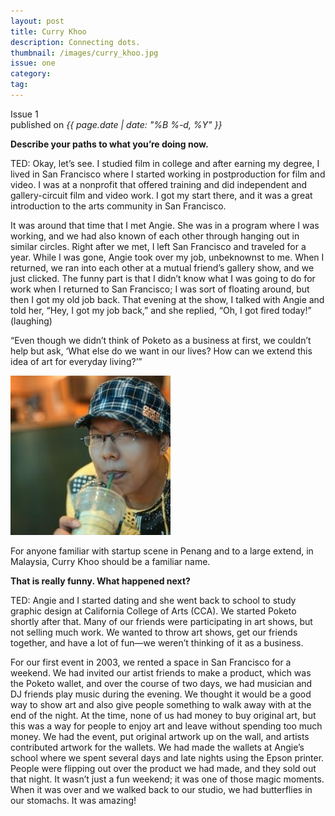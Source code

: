 ```yaml
---
layout: post
title: Curry Khoo
description: Connecting dots. 
thumbnail: /images/curry_khoo.jpg 
issue: one
category: 
tag: 
---
```

<div class="row">
	<div class="col-md-3">
		<p class="text-center">
		Issue <span class="issue-number">1</span><br/>
		published on <em>{{ page.date | date: "%B %-d, %Y" }}</em>
	</p>
	</div>
	<div class="col-md-6">
		<p class="q"><strong>Describe your paths to what you’re doing now.</strong></p>

<p><span class="fn">TED:</span> Okay, let’s see. I studied film in college and after earning my degree, I lived in San Francisco where I started working in postproduction for film and video. I was at a nonprofit that offered training and did independent and gallery-circuit film and video work. I got my start there, and it was a great introduction to the arts community in San Francisco.</p>

<p>It was around that time that I met Angie. She was in a program where I was working, and we had also known of each other through hanging out in similar circles. Right after we met, I left San Francisco and traveled for a year. While I was gone, Angie took over my job, unbeknownst to me. When I returned, we ran into each other at a mutual friend’s gallery show, and we just clicked. The funny part is that I didn’t know what I was going to do for work when I returned to San Francisco; I was sort of floating around, but then I got my old job back. That evening at the show, I talked with Angie and told her, “Hey, I got my job back,” and she replied, “Oh, I got fired today!” (laughing)</p>

<p>“Even though we didn’t think of Poketo as a business at first, we couldn’t help but ask, ‘What else do we want in our lives? How can we extend this idea of art for everyday living?’”</p>
</div><!-- col-md-6-->
<div class="col-md-3">
		<div class="profile-photo">
			<img src='/images/curry_khoo_profile.jpg'>
		</div>
		<div class="profile-lead">
			<p>For anyone familiar with startup scene in Penang and to a large extend, in Malaysia, Curry Khoo should be a familiar name. </p>
		</div>
</div>
</div><!-- row-->
<div class="row">
<div class="col-md-3"></div>
<div class="col-md-6">
	<p class="q"><strong>That is really funny. What happened next?</strong></p>
<p><span class="fn">TED:</span> Angie and I started dating and she went back to school to study graphic design at California College of Arts (CCA). We started Poketo shortly after that. Many of our friends were participating in art shows, but not selling much work. We wanted to throw art shows, get our friends together, and have a lot of fun—we weren’t thinking of it as a business.</p>

<p>For our first event in 2003, we rented a space in San Francisco for a weekend. We had invited our artist friends to make a product, which was the Poketo wallet, and over the course of two days, we had musician and DJ friends play music during the evening. We thought it would be a good way to show art and also give people something to walk away with at the end of the night. At the time, none of us had money to buy original art, but this was a way for people to enjoy art and leave without spending too much money. We had the event, put original artwork up on the wall, and artists contributed artwork for the wallets. We had made the wallets at Angie’s school where we spent several days and late nights using the Epson printer. People were flipping out over the product we had made, and they sold out that night. It wasn’t just a fun weekend; it was one of those magic moments. When it was over and we walked back to our studio, we had butterflies in our stomachs. It was amazing!</p>
</div><!-- col-md-6 -->
	
</div><!-- row -->
